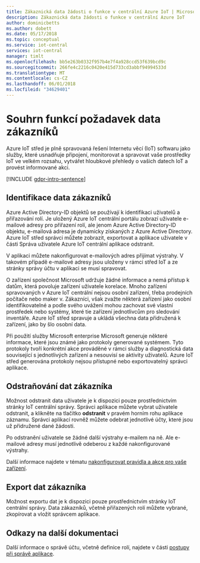 ```yaml
---
title: Zákaznická data žádosti o funkce v centrální Azure IoT | Microsoft Docs
description: Zákaznická data žádosti o funkce v centrální Azure IoT
author: dominicbetts
ms.author: dobett
ms.date: 05/17/2018
ms.topic: conceptual
ms.service: iot-central
services: iot-central
manager: timlt
ms.openlocfilehash: bb5e263b0332f957b4e7f4a928ccd53f639bcd9c
ms.sourcegitcommit: 266fe4c2216c0420e415d733cd3abbf94994533d
ms.translationtype: MT
ms.contentlocale: cs-CZ
ms.lasthandoff: 06/01/2018
ms.locfileid: "34629401"
---
```

# <a name="summary-of-customer-data-request-features"></a>Souhrn funkcí požadavek data zákazníků

Azure IoT střed je plně spravovaná řešení Internetu věcí (IoT) softwaru jako služby, které usnadňuje připojení, monitorovat a spravovat vaše prostředky IoT ve velkém rozsahu, vytvářet hloubkové přehledy o vašich datech IoT a provést informované akci.

[!INCLUDE [gdpr-intro-sentence](../../includes/gdpr-intro-sentence.md)]

## <a name="identifying-customer-data"></a>Identifikace data zákazníků

Azure Active Directory-ID objektů se používají k identifikaci uživatelů a přiřazování rolí. Je uložený Azure IoT centrální portálu zobrazí uživatele e-mailové adresy pro přiřazení rolí, ale jenom Azure Active Directory-ID objektu, e-mailová adresa je dynamicky získaných z Azure Active Directory. Azure IoT střed správci můžete zobrazit, exportovat a aplikace uživatele v části Správa uživatele Azure IoT centrální aplikace odstranit.

V aplikaci můžete nakonfigurovat e-mailových adres přijímat výstrahy. V takovém případě e-mailové adresy jsou uloženy v rámci střed IoT a ze stránky správy účtu v aplikaci se musí spravovat.

O zařízení společnost Microsoft udržuje žádné informace a nemá přístup k datům, která povoluje zařízení uživatele korelace. Mnoho zařízení spravovaných v Azure IoT centrální nejsou osobní zařízení, třeba prodejních počítače nebo maker v. Zákazníci, však zvažte některá zařízení jako osobní identifikovatelné a podle svého uvážení mohou zachovat své vlastní prostředek nebo systémy, které tie zařízení jednotlivcům pro sledování inventáře. Azure IoT střed spravuje a ukládá všechna data přidružená k zařízení, jako by šlo osobní data.

Při použití služby Microsoft enterprise Microsoft generuje některé informace, které jsou známé jako protokoly generované systémem. Tyto protokoly tvoří konkrétní akce prováděné v rámci služby a diagnostická data související s jednotlivých zařízení a nesouvisí se aktivity uživatelů. Azure IoT střed generována protokoly nejsou přístupné nebo exportovatelný správci aplikace.

## <a name="deleting-customer-data"></a>Odstraňování dat zákazníka

Možnost odstranit data uživatele je k dispozici pouze prostřednictvím stránky IoT centrální správy. Správci aplikace můžete vybrat uživatele odstranit, a klikněte na tlačítko **odstranit** v pravém horním rohu aplikace záznamu. Správci aplikací rovněž můžete odebrat jednotlivé účty, které jsou už přidružené dané žádosti.

Po odstranění uživatele se žádné další výstrahy e-mailem na ně. Ale e-mailové adresy musí jednotlivě odeberou z každé nakonfigurované výstrahy.

Další informace najdete v tématu [nakonfigurovat pravidla a akce pro vaše zařízení](tutorial-configure-rules.md).

## <a name="exporting-customer-data"></a>Export dat zákazníka

Možnost exportu dat je k dispozici pouze prostřednictvím stránky IoT centrální správy. Data zákazníků, včetně přiřazených rolí můžete vybrané, zkopírovat a vložit správcem aplikace.

## <a name="links-to-additional-documentation"></a>Odkazy na další dokumentaci

Další informace o správě účtu, včetně definice rolí, najdete v části [postupy při správě aplikace](howto-administer.md).
